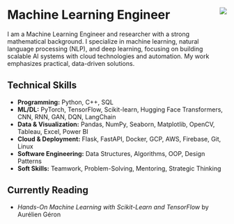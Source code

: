 # Machine Learning Engineer  <img align="right" src="https://visitor-badge.laobi.icu/badge?page_id=Karimansor.readme" />

I am a Machine Learning Engineer and researcher with a strong mathematical background. I specialize in machine learning, natural language processing (NLP), and deep learning, focusing on building scalable AI systems with cloud technologies and automation. My work emphasizes practical, data-driven solutions.


## Technical Skills

- **Programming:** Python, C++, SQL  
- **ML/DL:** PyTorch, TensorFlow, Scikit-learn, Hugging Face Transformers, CNN, RNN, GAN, DQN, LangChain  
- **Data & Visualization:** Pandas, NumPy, Seaborn, Matplotlib, OpenCV, Tableau, Excel, Power BI  
- **Cloud & Deployment:** Flask, FastAPI, Docker, GCP, AWS, Firebase, Git, Linux  
- **Software Engineering:** Data Structures, Algorithms, OOP, Design Patterns  
- **Soft Skills:** Teamwork, Problem-Solving, Mentoring, Strategic Thinking


## Currently Reading

- *Hands-On Machine Learning with Scikit-Learn and TensorFlow* by Aurélien Géron
